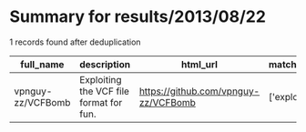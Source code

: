 
# Summary for results/2013/08/22
    
1 records found after deduplication

| full_name | description | html_url | matched_list | matched_count | pushed_at | size | stargazers_count | language | forks_count |
|-------------------|-----------------------------------------|--------------------------------------|----------------|-----------------|---------------------------|--------|--------------------|------------|---------------|
| vpnguy-zz/VCFBomb | Exploiting the VCF file format for fun. | https://github.com/vpnguy-zz/VCFBomb | ['exploit'] | 1 | 2013-08-22 05:41:36+00:00 | 116 | 0 | Python | 3 |
